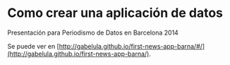 Como crear una aplicación de datos
==================================

Presentación para Periodismo de Datos en Barcelona 2014

Se puede ver en [http://gabelula.github.io/first-news-app-barna/#/](http://gabelula.github.io/first-news-app-barna/).
